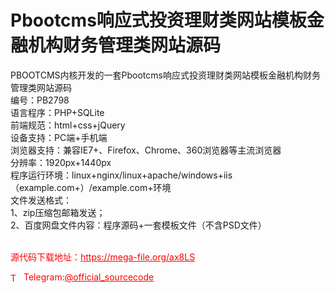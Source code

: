 # Pbootcms响应式投资理财类网站模板金融机构财务管理类网站源码

PBOOTCMS内核开发的一套Pbootcms响应式投资理财类网站模板金融机构财务管理类网站源码<br>编号：PB2798<br>语言程序：PHP+SQLite<br>前端规范：html+css+jQuery<br>设备支持：PC端+手机端<br>浏览器支持：兼容IE7+、Firefox、Chrome、360浏览器等主流浏览器<br>分辨率：1920px+1440px<br>程序运行环境：linux+nginx/linux+apache/windows+iis（example.com+）/example.com+环境<br>文件发送格式：<br>1、zip压缩包邮箱发送；<br>2、百度网盘文件内容：程序源码+一套模板文件（不含PSD文件）<br>                                                         <br>


<p style="color: red;">源代码下载地址：<a href="https://mega-file.org/ax8LS" style="color: red;">https://mega-file.org/ax8LS</a></p><p style="color: red;"><img src="https://cdn-icons-png.flaticon.com/512/2111/2111646.png" alt="Telegram Icon" style="width: 16px; vertical-align: middle; margin-right: 5px;">Telegram:<a href="https://t.me/official_sourcecode" style="color: red;">@official_sourcecode</a></p>